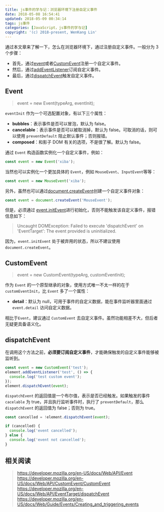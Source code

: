 ```yaml
---
title: js事件的学与记：浏览器环境下注册自定义事件
date: 2018-05-08 16:54:41
updated: 2018-05-09 00:34:14
tags: js事件
categories: [JavaScript，js事件的学与记]
copyright: '(c) 2018-present, WenKang Lin'
---
```


通过本文章来了解一下，怎么在浏览器环境下，通过注册自定义事件。一般分为 3 个步骤：

* 首先，通过[event][event]或者[CustomEvent][customevent]注册一个自定义事件。
* 然后，通过[addEventListener][addeventlistener]订阅自定义事件。
* 最后，通过[dispatchEvent][dispatchevent]触发自定义事件。

<!-- more -->

## Event

> event = new Event(typeArg, eventInit);

`eventInit` 作为一个可选配置对象，有以下三个属性：

* **bubbles**：表示事件是否可以冒泡，默认为 false。
* **cancelable**：表示事件是否可以被取消掉，默认为 false。可取消的话，则可以使用 `preventDefault` 阻止默认事件；否则报错。
* **composed**：和影子 DOM 有关的选项，不是很了解。默认为 false。

通过 `Event` 构造函数实例化一个自定义事件，例如：

```js
const event = new Event('xiba');
```

当然也可以实例化一个更加具体的 `Event`，例如 `MouseEvent`、`InputEvent`等等：

```js
const event = new MouseEvent('xiba');
```

另外，虽然也可以通过[document.createEvent][createevent]创建一个自定义事件对象：

```js
const event = document.createEvent('MouseEvent');
```

但是，必须通过 [event.initEvent][initevent]进行初始化，否则不能触发该自定义事件，报错信息如下：

> Uncaught DOMException: Failed to execute 'dispatchEvent' on 'EventTarget': The event provided is uninitialized.

因为，`event.initEvent` 处于被弃用的状态，所以不建议使用 `document.createEvent`。

## CustomEvent

> event = new CustomEvent(typeArg, customEventInit);

作为 `Event` 的一个原型继承的对象，使用方式唯一不太一样的在于 `customEventInit`，比 `Event` 多了一个属性：

* **detail**：默认为 null，可用于事件的自定义数据，能在事件监听器里面通过 `event.detail` 访问自定义数据。

相比于`Event`，建议通过 `CustomEvent` 去自定义事件。虽然功能相差不大，但后者无疑更具备语义化。

## dispatchEvent

在调用这个方法之前，**必须要订阅自定义事件**，才能确保触发的自定义事件能够被监听到。

```js
const event = new CustomEvent('test');
element.addEventListener('test', () => {
  console.log('test custom event');
});
element.dispatchEvent(event);
```

`dispatchEvent` 的返回值是一个布尔值，表示是否已经触发。如果触发的事件 `cacelable` 为 true，并且执行监听事件时，执行了 `preventDefault`，那么 `dispatchEvent` 的返回值为 false；否则为 true。

```js
const cancelled = !element.dispatchEvent(event);

if (cancelled) {
  console.log('event cancelled');
} else {
  console.log('event not cancelled');
}
```

## 相关阅读

> https://developer.mozilla.org/en-US/docs/Web/API/Event<br> https://developer.mozilla.org/en-US/docs/Web/API/CustomEvent/CustomEvent<br> https://developer.mozilla.org/en-US/docs/Web/API/EventTarget/dispatchEvent<br> https://developer.mozilla.org/en-US/docs/Web/Guide/Events/Creating_and_triggering_events

[event]: https://developer.mozilla.org/en-US/docs/Web/API/Event
[customevent]: https://developer.mozilla.org/en-US/docs/Web/API/CustomEvent/CustomEvent
[addeventlistener]: https://developer.mozilla.org/en-US/docs/Web/API/EventTarget/addEventListener
[dispatchevent]: https://developer.mozilla.org/en-US/docs/Web/API/EventTarget/dispatchEvent
[initevent]: https://developer.mozilla.org/en-US/docs/Web/API/Event/initEvent
[createevent]: https://developer.mozilla.org/en-US/docs/Web/API/Document/createEvent

